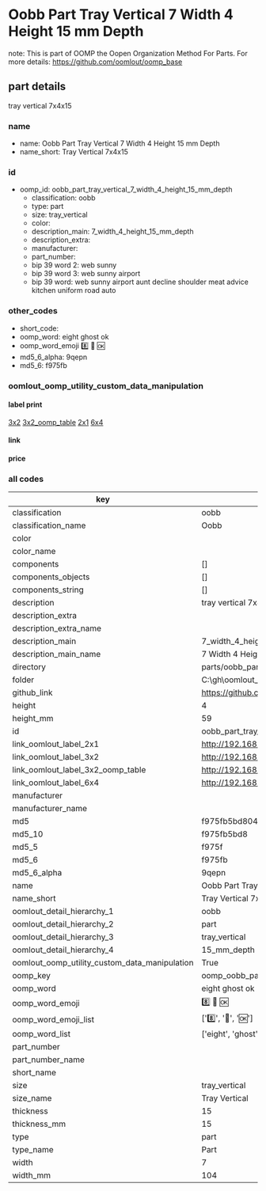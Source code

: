# Oobb Part Tray Vertical 7 Width 4 Height 15 mm Depth  

note: This is part of OOMP the Oopen Organization Method For Parts. For more details: https://github.com/oomlout/oomp_base

##  part details
  



tray vertical 7x4x15



### name
* name: Oobb Part Tray Vertical 7 Width 4 Height 15 mm Depth
* name_short: Tray Vertical 7x4x15 
### id
* oomp_id: oobb_part_tray_vertical_7_width_4_height_15_mm_depth
  * classification: oobb
  * type: part
  * size: tray_vertical
  * color: 
  * description_main: 7_width_4_height_15_mm_depth
  * description_extra: 
  * manufacturer: 
  * part_number: 
  * bip 39 word 2: web sunny
  * bip 39 word 3: web sunny airport
  * bip 39 word: web sunny airport aunt decline shoulder meat advice kitchen uniform road auto

### other_codes
* short_code: 
* oomp_word: eight ghost ok
* oomp_word_emoji :eight: :ghost: :ok:
* md5_6_alpha: 9qepn
* md5_6: f975fb






### oomlout_oomp_utility_custom_data_manipulation
#### label print
[3x2](http://192.168.1.245:1112/?label=oomp%209qepn)
[3x2_oomp_table](http://192.168.1.108:1112/?label=oomp%209qepn)
[2x1](http://192.168.1.242:1112/?label=oomp%209qepn)
[6x4](http://192.168.1.55:1112/?label=oomp%209qepn)    

#### link

                              

#### price







### all codes 
| key | value |  
| --- | --- |  
| classification | oobb |  
| classification_name | Oobb |  
| color |  |  
| color_name |  |  
| components | [] |  
| components_objects | [] |  
| components_string | [] |  
| description | tray vertical 7x4x15 |  
| description_extra |  |  
| description_extra_name |  |  
| description_main | 7_width_4_height_15_mm_depth |  
| description_main_name | 7 Width 4 Height 15 mm Depth |  
| directory | parts/oobb_part_tray_vertical_7_width_4_height_15_mm_depth |  
| folder | C:\gh\oomlout_oobb_version_4_generated_parts\parts\oobb_part_tray_vertical_7_width_4_height_15_mm_depth |  
| github_link | https://github.com/oomlout/oomlout_oomp_part_src/tree/main/parts/oobb_part_tray_vertical_7_width_4_height_15_mm_depth |  
| height | 4 |  
| height_mm | 59 |  
| id | oobb_part_tray_vertical_7_width_4_height_15_mm_depth |  
| link_oomlout_label_2x1 | http://192.168.1.242:1112/?label=oomp%209qepn |  
| link_oomlout_label_3x2 | http://192.168.1.245:1112/?label=oomp%209qepn |  
| link_oomlout_label_3x2_oomp_table | http://192.168.1.108:1112/?label=oomp%209qepn |  
| link_oomlout_label_6x4 | http://192.168.1.55:1112/?label=oomp%209qepn |  
| manufacturer |  |  
| manufacturer_name |  |  
| md5 | f975fb5bd80411431b9c70f40b365fc6 |  
| md5_10 | f975fb5bd8 |  
| md5_5 | f975f |  
| md5_6 | f975fb |  
| md5_6_alpha | 9qepn |  
| name | Oobb Part Tray Vertical 7 Width 4 Height 15 mm Depth |  
| name_short | Tray Vertical 7x4x15  |  
| oomlout_detail_hierarchy_1 | oobb |  
| oomlout_detail_hierarchy_2 | part |  
| oomlout_detail_hierarchy_3 | tray_vertical |  
| oomlout_detail_hierarchy_4 | 15_mm_depth |  
| oomlout_oomp_utility_custom_data_manipulation | True |  
| oomp_key | oomp_oobb_part_tray_vertical_7_width_4_height_15_mm_depth |  
| oomp_word | eight ghost ok |  
| oomp_word_emoji | :eight: :ghost: :ok: |  
| oomp_word_emoji_list | [':eight:', ':ghost:', ':ok:'] |  
| oomp_word_list | ['eight', 'ghost', 'ok'] |  
| part_number |  |  
| part_number_name |  |  
| short_name |  |  
| size | tray_vertical |  
| size_name | Tray Vertical |  
| thickness | 15 |  
| thickness_mm | 15 |  
| type | part |  
| type_name | Part |  
| width | 7 |  
| width_mm | 104 |  
